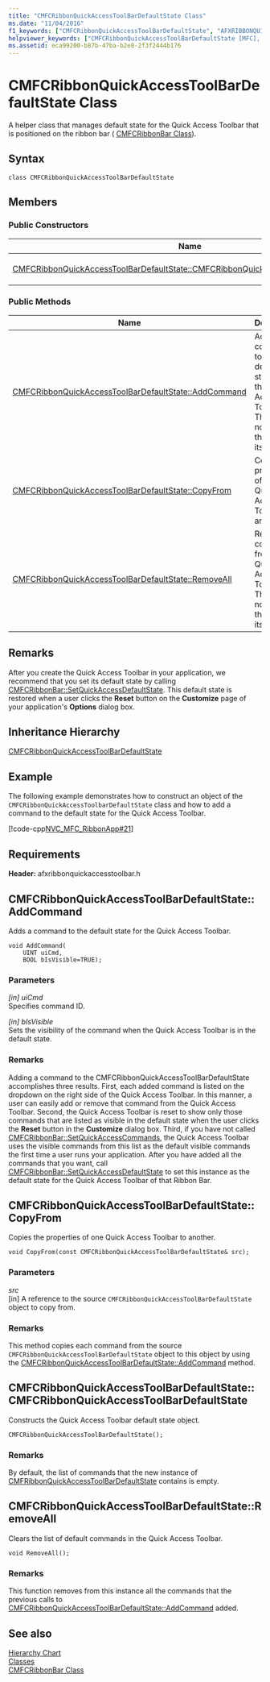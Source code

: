 ```yaml
---
title: "CMFCRibbonQuickAccessToolBarDefaultState Class"
ms.date: "11/04/2016"
f1_keywords: ["CMFCRibbonQuickAccessToolBarDefaultState", "AFXRIBBONQUICKACCESSTOOLBAR/CMFCRibbonQuickAccessToolBarDefaultState", "AFXRIBBONQUICKACCESSTOOLBAR/CMFCRibbonQuickAccessToolBarDefaultState::CMFCRibbonQuickAccessToolBarDefaultState", "AFXRIBBONQUICKACCESSTOOLBAR/CMFCRibbonQuickAccessToolBarDefaultState::AddCommand", "AFXRIBBONQUICKACCESSTOOLBAR/CMFCRibbonQuickAccessToolBarDefaultState::CopyFrom", "AFXRIBBONQUICKACCESSTOOLBAR/CMFCRibbonQuickAccessToolBarDefaultState::RemoveAll"]
helpviewer_keywords: ["CMFCRibbonQuickAccessToolBarDefaultState [MFC], CMFCRibbonQuickAccessToolBarDefaultState", "CMFCRibbonQuickAccessToolBarDefaultState [MFC], AddCommand", "CMFCRibbonQuickAccessToolBarDefaultState [MFC], CopyFrom", "CMFCRibbonQuickAccessToolBarDefaultState [MFC], RemoveAll"]
ms.assetid: eca99200-b87b-47ba-b2e8-2f3f2444b176
---
```

# CMFCRibbonQuickAccessToolBarDefaultState Class

A helper class that manages default state for the Quick Access Toolbar that is positioned on the ribbon bar ( [CMFCRibbonBar Class](../../mfc/reference/cmfcribbonbar-class.md)).

## Syntax

```
class CMFCRibbonQuickAccessToolBarDefaultState
```

## Members

### Public Constructors

|Name|Description|
|----------|-----------------|
|[CMFCRibbonQuickAccessToolBarDefaultState::CMFCRibbonQuickAccessToolBarDefaultState](#cmfcribbonquickaccesstoolbardefaultstate)|Constructs a `CMFCRibbonQuickAccessToolbarDefaultState` object.|

### Public Methods

|Name|Description|
|----------|-----------------|
|[CMFCRibbonQuickAccessToolBarDefaultState::AddCommand](#addcommand)|Adds a command to the default state for the Quick Access Toolbar. This does not change the toolbar itself.|
|[CMFCRibbonQuickAccessToolBarDefaultState::CopyFrom](#copyfrom)|Copies the properties of one Quick Access Toolbar to another.|
|[CMFCRibbonQuickAccessToolBarDefaultState::RemoveAll](#removeall)|Removes all commands from the Quick Access Toolbar. This does not change the toolbar itself.|

## Remarks

After you create the Quick Access Toolbar in your application, we recommend that you set its default state by calling [CMFCRibbonBar::SetQuickAccessDefaultState](../../mfc/reference/cmfcribbonbar-class.md#setquickaccessdefaultstate). This default state is restored when a user clicks the **Reset** button on the **Customize** page of your application's **Options** dialog box.

## Inheritance Hierarchy

[CMFCRibbonQuickAccessToolBarDefaultState](../../mfc/reference/cmfcribbonquickaccesstoolbardefaultstate-class.md)

## Example

The following example demonstrates how to construct an object of the `CMFCRibbonQuickAccessToolbarDefaultState` class and how to add a command to the default state for the Quick Access Toolbar.

[!code-cpp[NVC_MFC_RibbonApp#21](../../mfc/reference/codesnippet/cpp/cmfcribbonquickaccesstoolbardefaultstate-class_1.cpp)]

## Requirements

**Header:** afxribbonquickaccesstoolbar.h

## <a name="addcommand"></a>  CMFCRibbonQuickAccessToolBarDefaultState::AddCommand

Adds a command to the default state for the Quick Access Toolbar.

```
void AddCommand(
    UINT uiCmd,
    BOOL bIsVisible=TRUE);
```

### Parameters

*[in] uiCmd*<br/>
Specifies command ID.

*[in] bIsVisible*<br/>
Sets the visibility of the command when the Quick Access Toolbar is in the default state.

### Remarks

Adding a command to the CMFCRibbonQuickAccessToolBarDefaultState accomplishes three results. First, each added command is listed on the dropdown on the right side of the Quick Access Toolbar. In this manner, a user can easily add or remove that command from the Quick Access Toolbar. Second, the Quick Access Toolbar is reset to show only those commands that are listed as visible in the default state when the user clicks the **Reset** button in the **Customize** dialog box. Third, if you have not called [CMFCRibbonBar::SetQuickAccessCommands](../../mfc/reference/cmfcribbonbar-class.md#setquickaccesscommands), the Quick Access Toolbar uses the visible commands from this list as the default visible commands the first time a user runs your application. After you have added all the commands that you want, call [CMFCRibbonBar::SetQuickAccessDefaultState](../../mfc/reference/cmfcribbonbar-class.md#setquickaccessdefaultstate) to set this instance as the default state for the Quick Access Toolbar of that Ribbon Bar.

## <a name="copyfrom"></a>  CMFCRibbonQuickAccessToolBarDefaultState::CopyFrom

Copies the properties of one Quick Access Toolbar to another.

```
void CopyFrom(const CMFCRibbonQuickAccessToolBarDefaultState& src);
```

### Parameters

*src*<br/>
[in] A reference to the source `CMFCRibbonQuickAccessToolBarDefaultState` object to copy from.

### Remarks

This method copies each command from the source `CMFCRibbonQuickAccessToolBarDefaultState` object to this object by using the [CMFCRibbonQuickAccessToolBarDefaultState::AddCommand](#addcommand) method.

## <a name="cmfcribbonquickaccesstoolbardefaultstate"></a>  CMFCRibbonQuickAccessToolBarDefaultState::CMFCRibbonQuickAccessToolBarDefaultState

Constructs the Quick Access Toolbar default state object.

```
CMFCRibbonQuickAccessToolBarDefaultState();
```

### Remarks

By default, the list of commands that the new instance of [CMFRibbonQuickAccessToolBarDefaultState](../../mfc/reference/cmfcribbonquickaccesstoolbardefaultstate-class.md) contains is empty.

## <a name="removeall"></a>  CMFCRibbonQuickAccessToolBarDefaultState::RemoveAll

Clears the list of default commands in the Quick Access Toolbar.

```
void RemoveAll();
```

### Remarks

This function removes from this instance all the commands that the previous calls to [CMFCRibbonQuickAccessToolBarDefaultState::AddCommand](#addcommand) added.

## See also

[Hierarchy Chart](../../mfc/hierarchy-chart.md)<br/>
[Classes](../../mfc/reference/mfc-classes.md)<br/>
[CMFCRibbonBar Class](../../mfc/reference/cmfcribbonbar-class.md)
